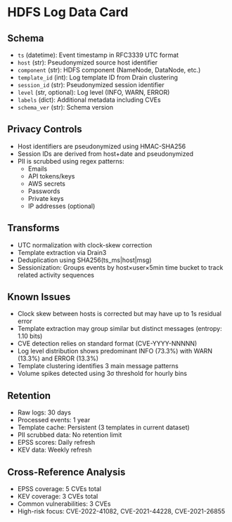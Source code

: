 # HDFS Log Data Card

## Schema
- `ts` (datetime): Event timestamp in RFC3339 UTC format
- `host` (str): Pseudonymized source host identifier
- `component` (str): HDFS component (NameNode, DataNode, etc.)
- `template_id` (int): Log template ID from Drain clustering
- `session_id` (str): Pseudonymized session identifier
- `level` (str, optional): Log level (INFO, WARN, ERROR)
- `labels` (dict): Additional metadata including CVEs
- `schema_ver` (str): Schema version

## Privacy Controls
- Host identifiers are pseudonymized using HMAC-SHA256
- Session IDs are derived from host+date and pseudonymized
- PII is scrubbed using regex patterns:
  - Emails
  - API tokens/keys
  - AWS secrets
  - Passwords
  - Private keys
  - IP addresses (optional)

## Transforms
- UTC normalization with clock-skew correction
- Template extraction via Drain3
- Deduplication using SHA256(ts_ms|host|msg)
- Sessionization: Groups events by host×user×5min time bucket to track related activity sequences

## Known Issues
- Clock skew between hosts is corrected but may have up to 1s residual error
- Template extraction may group similar but distinct messages (entropy: 1.10 bits)
- CVE detection relies on standard format (CVE-YYYY-NNNNN)
- Log level distribution shows predominant INFO (73.3%) with WARN (13.3%) and ERROR (13.3%)
- Template clustering identifies 3 main message patterns
- Volume spikes detected using 3σ threshold for hourly bins

## Retention
- Raw logs: 30 days
- Processed events: 1 year
- Template cache: Persistent (3 templates in current dataset)
- PII scrubbed data: No retention limit
- EPSS scores: Daily refresh
- KEV data: Weekly refresh

## Cross-Reference Analysis
- EPSS coverage: 5 CVEs total
- KEV coverage: 3 CVEs total
- Common vulnerabilities: 3 CVEs
- High-risk focus: CVE-2022-41082, CVE-2021-44228, CVE-2021-26855
